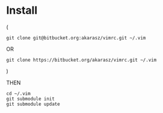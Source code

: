 Install
=======

(
```
git clone git@bitbucket.org:akarasz/vimrc.git ~/.vim
```

OR

```
git clone https://bitbucket.org/akarasz/vimrc.git ~/.vim
```
)

THEN

```
cd ~/.vim
git submodule init
git submodule update
```
